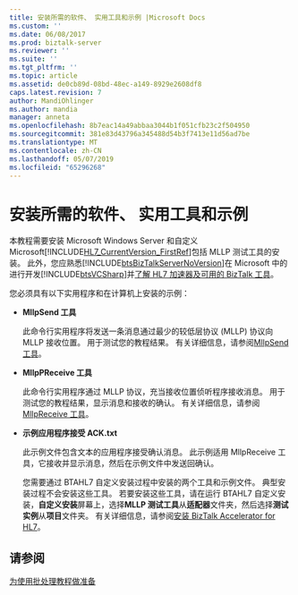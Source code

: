 ```yaml
---
title: 安装所需的软件、 实用工具和示例 |Microsoft Docs
ms.custom: ''
ms.date: 06/08/2017
ms.prod: biztalk-server
ms.reviewer: ''
ms.suite: ''
ms.tgt_pltfrm: ''
ms.topic: article
ms.assetid: de0cb89d-08bd-48ec-a149-8929e2608df8
caps.latest.revision: 7
author: MandiOhlinger
ms.author: mandia
manager: anneta
ms.openlocfilehash: 8b7eac14a49abbaa3044b1f051cfb23c2f504950
ms.sourcegitcommit: 381e83d43796a345488d54b3f7413e11d56ad7be
ms.translationtype: MT
ms.contentlocale: zh-CN
ms.lasthandoff: 05/07/2019
ms.locfileid: "65296268"
---
```

# <a name="install-the-required-software-utilities-and-samples"></a>安装所需的软件、 实用工具和示例
本教程需要安装 Microsoft Windows Server 和自定义 Microsoft[!INCLUDE[HL7_CurrentVersion_FirstRef](../../includes/hl7-currentversion-firstref-md.md)]包括 MLLP 测试工具的安装。 此外，您应熟悉[!INCLUDE[btsBizTalkServerNoVersion](../../includes/btsbiztalkservernoversion-md.md)]在 Microsoft 中的进行开发[!INCLUDE[btsVCSharp](../../includes/btsvcsharp-md.md)]并[了解 HL7 加速器及可用的 BizTalk 工具](../../adapters-and-accelerators/accelerator-hl7/learn-the-hl7-accelerator-and-the-biztalk-tools-available.md)。
  
 您必须具有以下实用程序和在计算机上安装的示例：  
  
- **MllpSend 工具**  
  
   此命令行实用程序将发送一条消息通过最少的较低层协议 (MLLP) 协议向 MLLP 接收位置。 用于测试您的教程结果。 有关详细信息，请参阅[MllpSend 工具](../../adapters-and-accelerators/accelerator-hl7/mllpsend-tool.md)。  
  
- **MllpPReceive 工具**  
  
   此命令行实用程序通过 MLLP 协议，充当接收位置侦听程序接收消息。 用于测试您的教程结果，显示消息和接收的确认。 有关详细信息，请参阅[MllpReceive 工具](../../adapters-and-accelerators/accelerator-hl7/mllpreceive-tool.md)。  
  
- **示例应用程序接受 ACK.txt**  
  
   此示例文件包含文本的应用程序接受确认消息。 此示例适用 MllpReceive 工具，它接收并显示消息，然后在示例文件中发送回确认。  
  
  您需要通过 BTAHL7 自定义安装过程中安装的两个工具和示例文件。 典型安装过程不会安装这些工具。 若要安装这些工具，请在运行 BTAHL7 自定义安装，**自定义安装**屏幕上，选择**MLLP 测试工具**从**适配器**文件夹，然后选择**测试实例**从**项目**文件夹。 有关详细信息，请参阅[安装 BizTalk Accelerator for HL7](../../adapters-and-accelerators/accelerator-hl7/install-biztalk-accelerator-for-hl7.md)。  
  
## <a name="see-also"></a>请参阅  
 [为使用批处理教程做准备](../../adapters-and-accelerators/accelerator-hl7/preparing-to-use-the-batching-tutorial.md)
